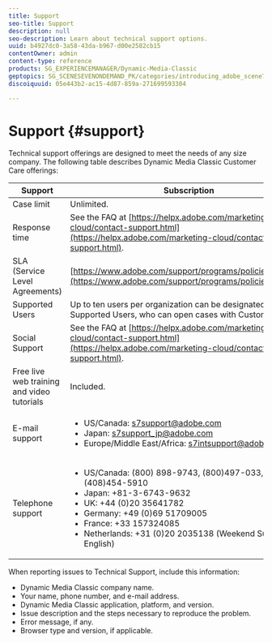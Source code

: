 ```yaml
---
title: Support
seo-title: Support
description: null
seo-description: Learn about technical support options.
uuid: b4927dc0-3a58-43da-b967-d00e2582cb15
contentOwner: admin
content-type: reference
products: SG_EXPERIENCEMANAGER/Dynamic-Media-Classic
geptopics: SG_SCENESEVENONDEMAND_PK/categories/introducing_adobe_scene7
discoiquuid: 05e443b2-ac15-4d87-859a-271699593304

---
```


# Support {#support}

Technical support offerings are designed to meet the needs of any size company. The following table describes Dynamic Media Classic Customer Care offerings:

|Support|Subscription|
|--- |--- |
|Case limit|Unlimited.|
|Response time|See the FAQ at [https://helpx.adobe.com/marketing-cloud/contact-support.html](https://helpx.adobe.com/marketing-cloud/contact-support.html).|
|SLA (Service Level Agreements)|[https://www.adobe.com/support/programs/policies/sla.html](https://www.adobe.com/support/programs/policies/sla.html).|
|Supported Users|Up to ten users per organization can be designated as Supported Users, who can open cases with Customer Care.|
|Social Support|See the FAQ at [https://helpx.adobe.com/marketing-cloud/contact-support.html](https://helpx.adobe.com/marketing-cloud/contact-support.html).|
|Free live web training and video tutorials|Included.|
|E-mail support|<ul><li>US/Canada: s7support@adobe.com</li> <li>Japan: s7support_jp@adobe.com</li><li>Europe/Middle East/Africa: s7intsupport@adobe.com</li></ul>|
|Telephone support|<ul><li>US/Canada: (800) 898-9743, (800)497-033, (408)454-5910 </li> <li>Japan: +81-3-6743-9632 </li><li>UK: +44 (0)20 35641782</li><li>Germany: +49 (0)69 51709005</li><li>France: +33 157324085</li><li>Netherlands: +31 (0)20 2035138 (Weekend Support in English)</li></ul>|

When reporting issues to Technical Support, include this information:

* Dynamic Media Classic company name.
* Your name, phone number, and e-mail address.
* Dynamic Media Classic application, platform, and version.
* Issue description and the steps necessary to reproduce the problem.
* Error message, if any.
* Browser type and version, if applicable.

